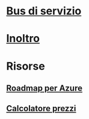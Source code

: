 # [Bus di servizio](/azure/service-bus-messaging)
# [Inoltro](/azure/service-bus-relay)
# Risorse
## [Roadmap per Azure](https://azure.microsoft.com/roadmap/?category=enterprise-integration)
## [Calcolatore prezzi](https://azure.microsoft.com/pricing/calculator/)
